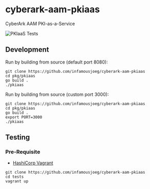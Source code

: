 # cyberark-aam-pkiaas
CyberArk AAM PKI-as-a-Service

![PKIaaS Tests](https://github.com/infamousjoeg/cyberark-aam-pkiaas/workflows/PKIaaS%20Tests/badge.svg)

## Development

Run by building from source (default port 8080):

```shell
git clone https://github.com/infamousjoeg/cyberark-aam-pkiaas
cd pkg/pkiaas
go build .
./pkiaas
```

Run by building from source (custom port 3000):

```shell
git clone https://github.com/infamousjoeg/cyberark-aam-pkiaas
cd pkg/pkiaas
go build .
export PORT=3000
./pkiaas
```

## Testing

### Pre-Requisite

* [HashiCorp Vagrant](https://vagrantup.com)

```shell
git clone https://github.com/infamousjoeg/cyberark-aam-pkiaas
cd tests
vagrant up
```
